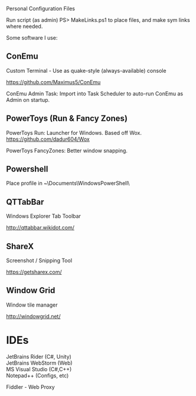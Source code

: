 Personal Configuration Files  
  
Run script (as admin) PS> MakeLinks.ps1 to place files, and make sym links where needed.  
  

Some software I use:

## ConEmu
Custom Terminal - Use as quake-style (always-available) console  

https://github.com/Maximus5/ConEmu

ConEmu Admin Task: Import into Task Scheduler to auto-run ConEmu as Admin on startup.


## PowerToys (Run & Fancy Zones) 
PowerToys Run: Launcher for Windows. Based off Wox.  
https://github.com/dadur604/Wox  
  
PowerToys FancyZones: Better window snapping.  
  

## Powershell
Place profile in ~\Documents\WindowsPowerShell\


## QTTabBar
Windows Explorer Tab Toolbar

http://qttabbar.wikidot.com/


## ShareX
Screenshot / Snipping Tool

https://getsharex.com/


## Window Grid
Window tile manager

http://windowgrid.net/

# IDEs
JetBrains Rider (C#, Unity)  
JetBrains WebStorm (Web)  
MS Visual Studio (C#,C++)  
Notepad++ (Configs, etc)  
  
  
Fiddler - Web Proxy  



